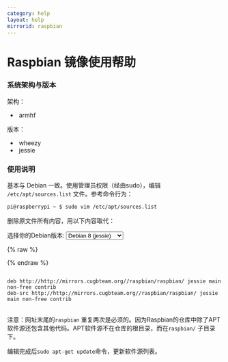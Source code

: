 ```yaml
---
category: help
layout: help
mirrorid: raspbian
---
```


Raspbian 镜像使用帮助
===================


### 系统架构与版本

架构：

*  armhf

版本：

*  wheezy
*  jessie



### 使用说明

基本与 Debian 一致。使用管理员权限（经由sudo），编辑
`/etc/apt/sources.list` 文件。参考命令行为：

```bash
pi@raspberrypi ~ $ sudo vim /etc/apt/sources.list
```

删除原文件所有内容，用以下内容取代：



<form class="form-inline">
<div class="form-group">
	<label>选择你的Debian版本: </label>
	<select class="ui dropdown release-select" data-template="#apt-template" data-target="#apt-content">
	  <option data-release="wheezy">Debian 7 (wheezy)</option>
	  <option data-release="jessie" selected>Debian 8 (jessie)</option>
	</select>
</div>
</form>

{% raw %}
<script id="apt-template" type="x-tmpl-markup">
deb http://mirrors.cugbteam.org/raspbian/raspbian/ {{release_name}} main non-free contrib
deb-src http://mirrors.cugbteam.org/raspbian/raspbian/ {{release_name}} main non-free contrib
</script>
{% endraw %}

<p></p>
<pre>
<code id="apt-content">
deb http://http://mirrors.cugbteam.org//raspbian/raspbian/ jessie main non-free contrib
deb-src http://http://mirrors.cugbteam.org//raspbian/raspbian/ jessie main non-free contrib
</code>
</pre>


注意：网址末尾的`raspbian` 重复两次是必须的。因为Raspbian的仓库中除了APT软件源还包含其他代码。APT软件源不在仓库的根目录，而在`raspbian/` 子目录下。

编辑完成后`sudo apt-get update`命令，更新软件源列表。


